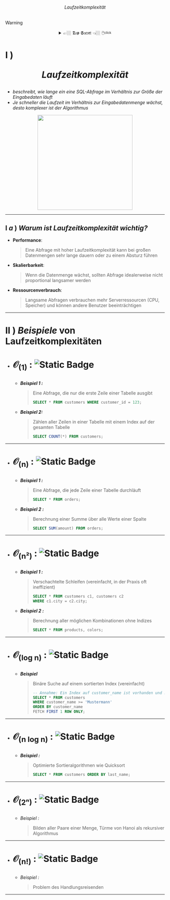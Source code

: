 ###### <div align="center"> Laufzeitkomplexität </div>

> [!WARNING]
> <details>
>  <summary align="center"> 👉🏼 𝕿𝔬𝖕 𝕾𝔢𝖈𝔯𝖊𝔱 👈🏼 🖱️<sup><sub color="red">click</sub></sup> </summary>
>
> .. nothing here yet ..
>
> </details>

<!-- LAUFZEIT KOMPLEXITÄT -->

# **Ⅰ** )  <p align="center"> ***Laufzeitkomplexität*** </p> 
   - *beschreibt, wie lange ein eine SQL-Abfrage im Verhältnis zur Größe der Eingabedaten läuft*  
   - *Je schneller die Laufzeit im Verhältnis zur Eingabedatenmenge wächst, desto komplexer ist der Algorithmus*

<div align="center">
  <img src="./img/komplexitätsklassen.png" align="center" height="300" width="300"> 
</div>

---    
## **Ⅰ** ***a*** ) *Warum ist Laufzeitkomplexität wichtig?*
   - **Performance**:
     > Eine Abfrage mit hoher Laufzeitkomplexität kann bei großen Datenmengen sehr lange dauern oder zu einem Absturz führen
   - **Skalierbarkeit**:
     > Wenn die Datenmenge wächst, sollten Abfrage idealerweise nicht proportional langsamer werden
   - **Ressourcenverbrauch**:
     > Langsame Abfragen verbrauchen mehr Serverressourcen (CPU, Speicher) und können andere Benutzer beeinträchtigen

---
# **Ⅱ** ) *Beispiele* von Laufzeitkomplexitäten

<!--- ***konstante Zeit/Komplexität :***  *die Laufzeit hängt nicht von der Datenmenge ab* -->
   - # <p color="#00AA49" align="left" >𝒪<sub>(1)</sub> :  ![Static Badge](https://img.shields.io/badge/konstante_Zeit%2FKomplexit%C3%A4t_%3A-_die_Laufzeit_h%C3%A4ngt_nicht_von_der_Datenmenge_ab-%23fff?style=for-the-badge&labelColor=%23042&color=%23021) </p>
     - ***<p color="#00AA49"> Beispiel 1 : </p>***
       > Eine Abfrage, die nur die erste Zeile einer Tabelle ausgibt
       > ```sql
       > SELECT * FROM customers WHERE customer_id = 123;
       > ```
     - ***<p color="#00AA49"> Beispiel 2: </p>***
       > Zählen aller Zeilen in einer Tabelle mit einem Index auf der gesamten Tabelle
       > ```sql
       > SELECT COUNT(*) FROM customers;
       > ```

---
<!--- ***lineare Komplexität***: die Laufzeit ist propertional zur Datenmenge --> 
   - # <p color="#00A217" align="left"> 𝒪<sub>(n)</sub> : ![Static Badge](https://img.shields.io/badge/lineare_Komplexit%C3%A4t_%3A-_die_Laufzeit_ist_proportional_zur_Datenmenge-%23fff?style=for-the-badge&labelColor=%23152&color=%23140) </p> 
     - ***<p color="#00A217"> Beispiel 1 : </p>***
       > Eine Abfrage, die jede Zeile einer Tabelle durchläuft
       > ```sql
       > SELECT * FROM orders;
       > ```
     - ***<p color="#00A217"> Beispiel 2 : </p>***
       > Berechnung einer Summe über alle Werte einer Spalte
       > ```sql
       > SELECT SUM(amount) FROM orders;
       > ```

---
<!-- ***quadratische Komplexität***: die Laufzeit wächst quadratisch mit der Datenmenge -->  
   - # <p color="#DFDD00" align="left"> 𝒪<sub>(n²)</sub> :  ![Static Badge](https://img.shields.io/badge/quadratische_Komplexit%C3%A4t_%3A-_die_Laufzeit_w%C3%A4chst_quadratisch_mit_der_Datenmenge-%23fff?style=for-the-badge&labelColor=%23A80&color=%23840) </p> 
     - ***<p color="#DFDD00">Beispiel 1 : </p>*** 
       > Verschachtelte Schleifen (vereinfacht, in der Praxis oft ineffizient)
       > ```sql
       > SELECT * FROM customers c1, customers c2
       > WHERE c1.city = c2.city;
       > ```
     - ***<p color="#DFDD00">Beispiel 2 : </p>*** 
       > Berechnung aller möglichen Kombinationen ohne Indizes
       > ```sql
       > SELECT * FROM products, colors;
       > ```    	
     
---
<!-- ***logarithmische Komplexität***: die Laufzeit wächst logarithmisch mit der Datenmenge -->       
   - # <p color="#01EE33" align="left"> 𝒪<sub>(log n)</sub> :  ![Static Badge](https://img.shields.io/badge/logarithmische_Komplexit%C3%A4t_%3A-_die_Laufzeit_w%C3%A4chst_logarithmisch_mit_der_Datenmenge-%23fff?style=for-the-badge&labelColor=%23095&color=%23053) </p> 
     - ***<p color="#01EE33"> Beispiel </p>***
       > Binäre Suche auf einem sortierten Index (vereinfacht)
       > ```sql
       > -- Annahme: Ein Index auf customer_name ist vorhanden und sortiert
       > SELECT * FROM customers
       > WHERE customer_name >= 'Mustermann'
       > ORDER BY customer_name
       > FETCH FIRST 1 ROW ONLY;
       > ```
         
---
   <!-- ***superlineare Komplexität***: *liegt zwischen 𝒪(n) und 𝒪(n²)* -->       
   - # <p color="#AAFF00" align="left"> 𝒪<sub>(n log n)</sub> : ![Static Badge](https://img.shields.io/badge/superlineare_Komplexit%C3%A4t_%3A-_liegt_zwischen_%F0%9D%92%AA(n)_und_%F0%9D%92%AA(n%C2%B2)-%23fff?style=for-the-badge&labelColor=%239A2&color=%23481) </p> 
     - ***<p color="#AAFF00">Beispiel : </p>***
       > Optimierte Sortieralgorithmen wie Quicksort
       > ```sql
       > SELECT * FROM customers ORDER BY last_name;
       > ```

---
<!--- ***exponentielle Komplexität***: die Laufzeit verdoppelt sich, wenn die Datenmenge um eine Einheit größer wird -->        
   - # <p color="#EE4400">𝒪<sub>(2ⁿ)</sub> : ![Static Badge](https://img.shields.io/badge/exponentielle_Komplexit%C3%A4t_%3A-_die_Laufzeit_verdoppelt_sich%2C_wenn_die_Datenmenge_um_eine_Einheit_gr%C3%B6%C3%9Fer_wird-%23fff?style=for-the-badge&labelColor=%23B10&color=%23610) </p> 
     - *<p color="#EE4400"> Beispiel : </p>*
       > Bilden aller Paare einer Menge, Türme von Hanoi als rekursiver Algorithmus
 
---
<!---  ***faktorielle Komplexität***: die Laufzeit wächst mit der Fakultät der Datenmenge -->     
   - # <p color="#990000" align="left"> 𝒪<sub>(n!)</sub> :  ![Static Badge](https://img.shields.io/badge/faktorielle_Komplexit%C3%A4t_%3A-_die_Laufzeit_w%C3%A4chst_mit_der_Fakult%C3%A4t_der_Datenmenge-%23fff?style=for-the-badge&labelColor=%23500&color=%23200) </p>
     - *<p color="#990000">Beispiel : </p>*
       > Problem des Handlungsreisenden 

---
 
